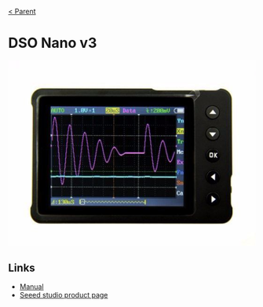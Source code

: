 [< Parent](./Readme.md)

# DSO Nano v3

![DSO nano v3](./images/httpsstatics3.seeedstudio.comseeedimg2016-06wr1yljqhkhghifrafxbdzo3a.jpg)

## Links

- [Manual](./pdf/../pdfs/DS201V_4.22%20User%20Manual（Increase%20the%20alignment%20and%20hidden%20reference%20line）.pdf)
- [Seeed studio product page](https://www.seeedstudio.com/DSO-Nano-v3.html)
